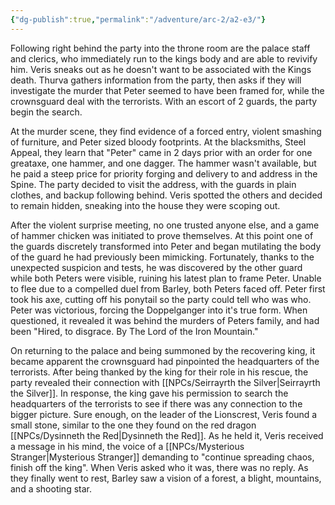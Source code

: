 ```yaml
---
{"dg-publish":true,"permalink":"/adventure/arc-2/a2-e3/"}
---
```


Following right behind the party into the throne room are the palace staff and clerics, who immediately run to the kings body and are able to revivify him. Veris sneaks out as he doesn't want to be associated with the Kings death. Thurva gathers information from the party, then asks if they will investigate the murder that Peter seemed to have been framed for, while the crownsguard deal with the terrorists. With an escort of 2 guards, the party begin the search. 

At the murder scene, they find evidence of a forced entry, violent smashing of furniture, and Peter sized bloody footprints. At the blacksmiths, Steel Appeal, they learn that "Peter" came in 2 days prior with an order for one greataxe, one hammer, and one dagger. The hammer wasn't available, but he paid a steep price for priority forging and delivery to and address in the Spine. The party decided to visit the address, with the guards in plain clothes, and backup following behind. Veris spotted the others and decided to remain hidden, sneaking into the house they were scoping out. 

After the violent surprise meeting, no one trusted anyone else, and a game of hammer chicken was initiated to prove themselves. At this point one of the guards discretely transformed into Peter and began mutilating the body of the guard he had previously been mimicking. Fortunately, thanks to the unexpected suspicion and tests, he was discovered by the other guard while both Peters were visible, ruining his latest plan to frame Peter. Unable to flee due to a compelled duel from Barley, both Peters faced off. Peter first took his axe, cutting off his ponytail so the party could tell who was who. Peter was victorious, forcing the Doppelganger into it's true form. When questioned, it revealed it was behind the murders of Peters family, and had been "Hired, to disgrace. By The Lord of the Iron Mountain." 

On returning to the palace and being summoned by the recovering king, it became apparent the crownsguard had pinpointed the headquarters of the terrorists. After being thanked by the king for their role in his rescue, the party revealed their connection with [[NPCs/Seirrayrth the Silver\|Seirrayrth the Silver]]. In response, the king gave his permission to search the headquarters of the terrorists to see if there was any connection to the bigger picture. Sure enough, on the leader of the Lionscrest, Veris found a small stone, similar to the one they found on the red dragon [[NPCs/Dysinneth the Red\|Dysinneth the Red]]. As he held it, Veris received a message in his mind, the voice of a [[NPCs/Mysterious Stranger\|Mysterious Stranger]] demanding to "continue spreading chaos, finish off the king". When Veris asked who it was, there was no reply. As they finally went to rest, Barley saw a vision of a forest, a blight, mountains, and a shooting star.
